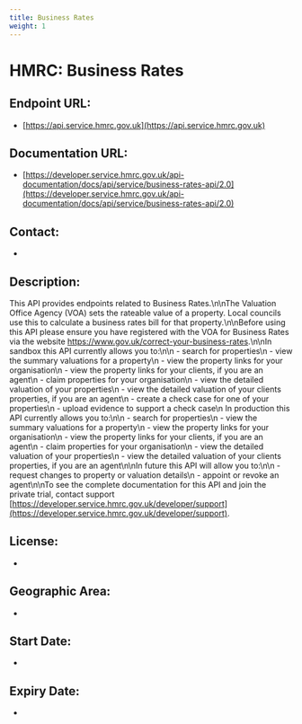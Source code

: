 ```yaml
---
title: Business Rates
weight: 1
---
```


# HMRC: Business Rates

## Endpoint URL:
 - [https://api.service.hmrc.gov.uk](https://api.service.hmrc.gov.uk)

## Documentation URL:
 - [https://developer.service.hmrc.gov.uk/api-documentation/docs/api/service/business-rates-api/2.0](https://developer.service.hmrc.gov.uk/api-documentation/docs/api/service/business-rates-api/2.0)

## Contact:
 - [](mailto:)

## Description:
This API provides endpoints related to Business Rates.\n\nThe Valuation Office Agency (VOA) sets the rateable value of a property. Local councils use this to calculate a business rates bill for that property.\n\nBefore using this API please ensure you have registered with the VOA for Business Rates via the website <https://www.gov.uk/correct-your-business-rates>.\n\nIn sandbox this API currently allows you to:\n\n   - search for properties\n   - view the summary valuations for a property\n   - view the property links for your organisation\n   - view the property links for your clients, if you are an agent\n   - claim properties for your organisation\n   - view the detailed valuation of your properties\n   - view the detailed valuation of your clients properties, if you are an agent\n   - create a check case for one of your properties\n   - upload evidence to support a check case\n In production this API currently allows you to:\n\n   - search for properties\n   - view the summary valuations for a property\n   - view the property links for your organisation\n   - view the property links for your clients, if you are an agent\n   - claim properties for your organisation\n   - view the detailed valuation of your properties\n   - view the detailed valuation of your clients properties, if you are an agent\n\nIn future this API will allow you to:\n\n   - request changes to property or valuation details\n   - appoint or revoke an agent\n\nTo see the complete documentation for this API and join the private trial, contact support [https://developer.service.hmrc.gov.uk/developer/support](https://developer.service.hmrc.gov.uk/developer/support).

## License:
 - 

## Geographic Area:
 - 

## Start Date:
 - 

## Expiry Date:
 - 

